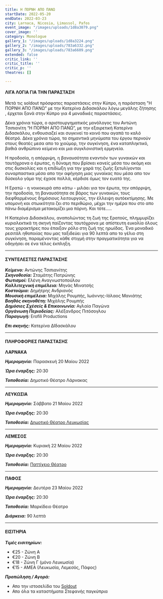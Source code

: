 ```yaml
---
title: Η ΠΟΡΝΗ ΑΠΟ ΠΑΝΩ
startDate: 2022-05-20
endDate: 2022-03-23
city: Larnaca, Nicosia, Limassol, Pafos
event_image: "/images/uploads/1d8a3079.png"
cover_image: ''
category: Monologue
gallery_1: "/images/uploads/1d8a3224.png"
gallery_2: "/images/uploads/783a6332.png"
gallery_3: "/images/uploads/783a6609.png"
extended: false
critic_link: ''
critic_title: ''
critic_p: ''
theatres: []

---
```

#### ΛΙΓΑ ΛΟΓΙΑ ΓΙΑ ΤΗΝ ΠΑΡΑΣΤΑΣΗ

Μετά τις soldout πρόσφατες παραστάσεις στην Κύπρο, η παράσταση "Η ΠΟΡΝΗ ΑΠΟ ΠΑΝΩ" με την Κατερίνα Διδασκάλου λόγω μεγάλης ζήτησης , έρχεται ξανά στην Κύπρο για 4 μοναδικές παραστάσεις.

Δέκα χρόνια τώρα, o αριστουργηματικός μονόλογος του Αντώνη Τσιπιανίτη “Η ΠΟΡΝΗ ΑΠΟ ΠΑΝΩ”, με την εξαιρετική Κατερίνα Διδασκάλου, ενθουσιαζεί και συγκινεί το κοινό που αγαπά το καλό θέατρό. Δέκα χρόνια τώρα, τα σημαντικά μηνύματα του έργου περνούν στους θεατές μεσα απο το χιούμορ, την συγκίνηση, ένα καταπληκτικό, βαθιά ανθρώπινο κείμενο και μια συγκλονιστική ερμηνεία.

Η προδοσία, η απόρριψη, η βαναυσότητα εναντιόν των γυναικών και ταυτόχρονα ο έρωτας, η δύναμη που βρίσκει κανείς μέσα του ακόμη και στις δυσκολίες και η επιδίωξη για την χαρά της ζωής ξετυλίγονται συναρπαστικα μέσα απο την αφήγηση μιας γυναίκας που μέσα απο τον δύσκολο γάμο της έχασε πολλά, κέρδισε όμως τον ευατό της.

Η Ερατώ - η νοικοκυρά απο κάτω - μιλάει για τον έρωτα, την απόρριψη, την προδοσία, τη βαναυσότητα σε βάρος των γυναικών, τους διεφθαρμένους δημόσιους λειτουργούς, την έλλειψη αυτόεκτίμησης. Με υπομονή και στωικότητα ζει στο περιθώριο, μέχρι την ημέρα που στο απο πάνω διαμέρισμα μετακομίζει μια πόρνη. Και τότε.....

Η Κατερίνα Διδασκάλου, αναπολώντας τη ζωή της Ερατούς, πλημμυρίζει κυριολεκτικά τη σκηνή παίζοντας ταυτόχρονα με απίστευτη ευκολία όλους τους χαρακτήρες που έπαιξαν ρόλο στη ζωή της ηρωίδας. Ένα μοναδικό ρεσιτάλ ηθοποιίας που μας ταξιδεύει για 90 λεπτά απο το γέλιο στη συγκίνηση, παραμένοντας κάθε στιγμή στην πραγματικότητα για να οδηγήσει σε ένα τέλος έκπληξη.

***

#### ΣΥΝΤΕΛΕΣΤΕΣ ΠΑΡΑΣΤΑΣΗΣ

**_Κείμενο:_** Αντώνης Τσιπιανίτης  
**_Σκηνοθεσία:_** Σταμάτης Πατρώνης  
**_Φωτισμοί:_** Ελένη Αναγνωστοπούλου  
**_Καλλιτεχνική επιμέλεια:_** Μηνάς Μινατσής  
**_Κοστούμια:_** Δημήτρης Ανδριανός  
**_Μουσική επιμέλεια:_** Μιχάλης Ρουμπής, Ιωάννης-Ιόλαος Μανιάτης  
**_Βοηθός σκηνοθέτη:_** Μιχάλης Ρουμπής​  
**_Δημόσιες Σχέσείς & Επικοινωνία:_** Αγλαία Παγώνα  
**_Οργάνωση Περιοδείας:_** Αλέξανδρος Πιτόσογλου  
**_Παραγωγή:_** Erofili Productions

**_Επι σκηνής:_** Κατερίνα ΔΙδασκάλου

***

#### ΠΛΗΡΟΦΟΡΙΕΣ ΠΑΡΑΣΤΑΣΗΣ

**ΛΑΡΝΑΚΑ**

**_Ημερομηνία:_** Παρασκευή 20 Μαίου 2022

**_Ώρα έναρξης:_** 20:30

**_Τοποθεσία:_** Δημοτικό Θέατρο Λάρνακας

***

**ΛΕΥΚΩΣΙΑ**

**_Ημερομηνία:_** Σάββατο 21 Μαίου 2022

**_Ώρα έναρξης:_** 20:30

**_Τοποθεσία:_** [Δημοτικό Θέατρο Λευκωσίας](https://www.google.com/maps/place/%CE%94%CE%B7%CE%BC%CE%BF%CF%84%CE%B9%CE%BA%CF%8C+%CE%98%CE%AD%CE%B1%CF%84%CF%81%CE%BF+%CE%9B%CE%B5%CF%85%CE%BA%CF%89%CF%83%CE%AF%CE%B1%CF%82+(Nicosia+Municipal+Theatre)/@35.1726385,33.3531332,17z/data=!3m1!4b1!4m5!3m4!1s0x14de17519633b289:0xf4e085228ec10fda!8m2!3d35.1726385!4d33.3553219 "Δημοτικό Θέατρο Λευκωσίας")

***

**ΛΕΜΕΣΟΣ**

**_Ημερομηνία:_** Κυριακή 22 Μαίου 2022

**_Ώρα έναρξης:_** 20:30

**_Τοποθεσία:_** [Παττίχειο Θέατρο](https://www.google.com/maps/place/%CE%A0%CE%B1%CF%84%CF%84%CE%B9%CF%87%CE%B5%CE%AF%CE%BF+%CE%94%CE%B7%CE%BC%CE%BF%CF%84%CE%B9%CE%BA%CF%8C+%CE%98%CE%AD%CE%B1%CF%84%CF%81%CE%BF/@34.6808931,33.0414947,17z/data=!3m1!4b1!4m5!3m4!1s0x14e7330e3a40b37f:0xa33ce6e4d7f4bc8!8m2!3d34.6808931!4d33.0436834 "Παττίχειο Θέατρο")

***

**ΠΑΦΟΣ**

**_Ημερομηνία:_** Δευτέρα 23 Μαίου 2022

**_Ώρα έναρξης:_** 20:30

**_Τοποθεσία:_** Μαρκίδειο Θέατρο

**_Διάρκεια:_** 90 λεπτά

***

#### ΕΙΣΙΤΗΡΙΑ

**_Τιμές εισιτηρίων:_**

* €25 - Ζώνη Α
* €20 - Ζώνη Β
* €18 - Ζώνη Γ (μόνο Λευκωσία)
* €15 - ΑΜΕΑ (Λευκωσία, Λεμεσός, Πάφος)

**_Προπώληση / Αγορά:_**

* Απο την ιστοσελίδα του [Soldout](https://www.soldoutticketbox.com/i-porni-apo-pano/?lang=en "Παττίχειο Θέατρο")
* Απο όλα τα καταστήματα Στεφανής παγκύπρια